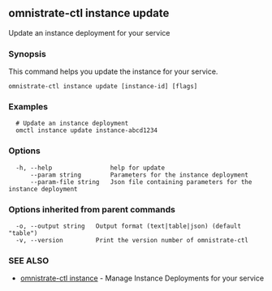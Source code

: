 ## omnistrate-ctl instance update

Update an instance deployment for your service

### Synopsis

This command helps you update the instance for your service.

```
omnistrate-ctl instance update [instance-id] [flags]
```

### Examples

```
  # Update an instance deployment
  omctl instance update instance-abcd1234
```

### Options

```
  -h, --help                help for update
      --param string        Parameters for the instance deployment
      --param-file string   Json file containing parameters for the instance deployment
```

### Options inherited from parent commands

```
  -o, --output string   Output format (text|table|json) (default "table")
  -v, --version         Print the version number of omnistrate-ctl
```

### SEE ALSO

* [omnistrate-ctl instance](omnistrate-ctl_instance.md)	 - Manage Instance Deployments for your service

